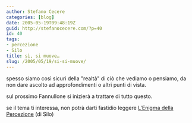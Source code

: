 ```yaml
---
author: Stefano Cecere
categories: [blog]
date: 2005-05-19T09:48:19Z
guid: http://stefanocecere.com/?p=40
id: 40
tags:
- percezione
- Silo
title: sì, si muove…
slug: /2005/05/19/si-si-muove/
---
```


spesso siamo così sicuri della "realtà" di ciò che vediamo o pensiamo, da non dare ascolto ad approfondimenti o altri punti di vista.
  
sul prossimo Fannullone si inizierà a trattare di tutto questo.
  
se il tema ti interessa, non potrà darti fastidio leggere [L'Enigma della Percezione](http://stefanocecere.com/wp-content/uploads/2005/05/silo-enigma-della-percezione.rtf) (di Silo)